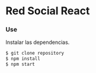 # Red Social React

### Use
Instalar las dependencias.
```sh
$ git clone repository
$ npm install
$ npm start
```
